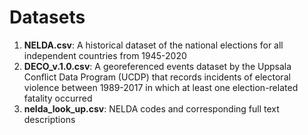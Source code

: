 # Datasets

1) **NELDA.csv**: A historical dataset of the national elections for all independent countries from 1945-2020
2) **DECO_v.1.0.csv**: A georeferenced events dataset by the Uppsala Conflict Data Program (UCDP) that records incidents of electoral violence between 1989-2017 in which at least one election-related fatality occurred
3) **nelda_look_up.csv**: NELDA codes and corresponding full text descriptions

